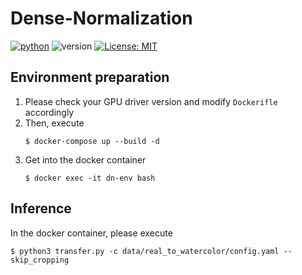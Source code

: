 # Dense-Normalization
[![python](https://img.shields.io/badge/Python-3.9-3776AB.svg?style=flat&logo=python&logoColor=white)](https://www.python.org)
![version](https://img.shields.io/badge/version-0.1.0-red)
[![License: MIT](https://img.shields.io/badge/License-MIT-yellow.svg)](https://github.com/Kaminyou/Dense-Normalization/blob/main/LICENSE)
<!-- ![linting workflow](https://github.com/Kaminyou/Dense-Normalization/actions/workflows/main.yml/badge.svg) -->

## Environment preparation
1. Please check your GPU driver version and modify `Dockerifle` accordingly
2. Then, execute
    ```
    $ docker-compose up --build -d
    ```
3. Get into the docker container
    ```
    $ docker exec -it dn-env bash
    ```

## Inference
In the docker container, please execute
```
$ python3 transfer.py -c data/real_to_watercolor/config.yaml --skip_cropping
```